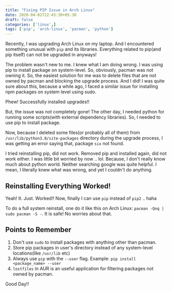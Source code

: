 ```yaml
---
title: "Fixing PIP Issue in Arch Linux"
date: 2020-04-01T22:43:30+05:30
draft: false
categories: ['linux',]
tags: ['pip', 'arch-linux', 'pacman', 'python']
---
```



Recently, I was upgrading Arch Linux on my laptop. And I encountered something
unusual with `pip` and its libraries. Everything related to pip(and pip itself)
can not be upgraded in anyways!

The problem wasn't new to me. I knew what I am doing wrong. I was using pip to
install package on system-level. So, obviously, pacman was not owning it.
So, the easiest solution for me was to delete files that are not owned by
pacman and blocking the upgrade process. And I did! I was quite sure about this,
because a while ago, I faced a similar issue for installing npm packages
on system level using sudo.

Phew! Successfully installed upgrades!!

But, the issue was not completely gone! The other day, I needed python for
running some scripts(with external dependency libraries).
So, I needed to use pip to install package.

Now, because I deleted some files(or probably all of them) from
`/usr/lib/python3.8/site-packages` directory during the upgrade process,
I was getting an error saying that, package `six` not found.

I tried reinstalling pip, did not work. Removed pip and installed again,
did not work either. I was little bit worried by now .. lol.
Because, I don't really know much about python world. Neither searching google
was quite helpful. I mean, I literally knew what was wrong,
and yet I couldn't do anything.

## Reinstalling Everything Worked!

Yeah! It. Just. Worked!! Now, finally I can use `pip` instead of `pip2` .. haha

To do a full system reinstall, one do it like this on Arch Linux:
`pacman -Qnq | sudo pacman -S -`. It is safe! No worries about that.

## Points to Remember

1. Don't use `sudo` to install packages with anything other than pacman.
2. Store pip packages in user's directory instead of any system-level
locations(like `/usr/lib` etc)
3. Always use `pip` with the `--user` flag.
Example: `pip install <package_name> --user`
4. `lostfiles` in AUR is an useful application for filtering packages not owned
by pacman.

Good Day!!
